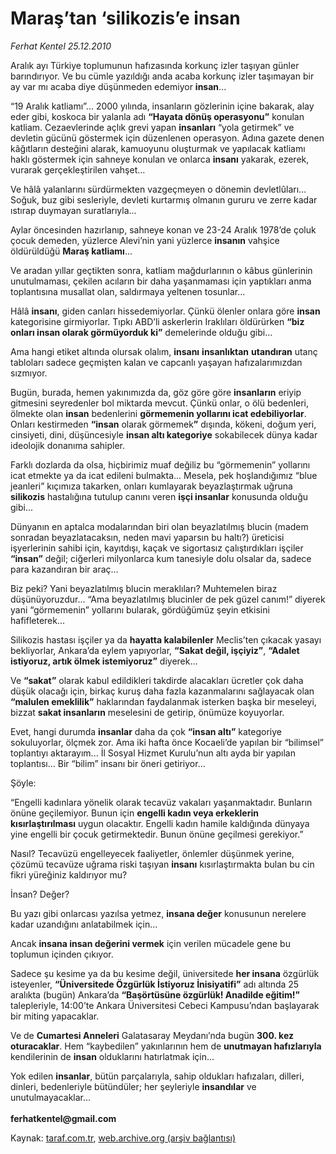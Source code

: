 # Maraş’tan ‘silikozis’e insan

*Ferhat Kentel 25.12.2010*

<div class="yazi"><p>Aralık ayı Türkiye toplumunun hafızasında korkunç izler taşıyan günler barındırıyor. Ve bu cümle yazıldığı anda acaba korkunç izler taşımayan bir ay var mı acaba diye düşünmeden edemiyor <b>insan</b>...</p>
<p>“19 Aralık katliamı”... 2000 yılında, insanların gözlerinin içine bakarak, alay eder gibi, koskoca bir yalanla adı <b>“Hayata dönüş operasyonu”</b> konulan katliam. Cezaevlerinde açlık grevi yapan <b>insanları</b> “yola getirmek” ve devletin gücünü göstermek için düzenlenen operasyon. Adına gazete denen kâğıtların desteğini alarak, kamuoyunu oluşturmak ve yapılacak katliamı haklı göstermek için sahneye konulan ve onlarca <b>insanı</b> yakarak, ezerek, vurarak gerçekleştirilen vahşet... </p>
<p>Ve hâlâ yalanlarını sürdürmekten vazgeçmeyen o dönemin devletlûları... Soğuk, buz gibi sesleriyle, devleti kurtarmış olmanın gururu ve zerre kadar ıstırap duymayan suratlarıyla...</p>
<p>Aylar öncesinden hazırlanıp, sahneye konan ve 23-24 Aralık 1978’de çoluk çocuk demeden, yüzlerce Alevi’nin yani yüzlerce <b>insanın</b> vahşice öldürüldüğü <b>Maraş katliamı</b>...</p>
<p>Ve aradan yıllar geçtikten sonra, katliam mağdurlarının o kâbus günlerinin unutulmaması, çekilen acıların bir daha yaşanmaması için yaptıkları anma toplantısına musallat olan, saldırmaya yeltenen tosunlar...</p>
<p>Hâlâ <b>insanı</b>, giden canları hissedemiyorlar. Çünkü ölenler onlara göre <b>insan</b> kategorisine girmiyorlar. Tıpkı ABD’li askerlerin Iraklıları öldürürken <b>“biz onları insan olarak görmüyorduk ki”</b> demelerinde olduğu gibi...</p>
<p>Ama hangi etiket altında olursak olalım, <b>insanı</b> <b>insanlıktan</b> <b>utandıran</b> utanç tabloları sadece geçmişten kalan ve capcanlı yaşayan hafızalarımızdan sızmıyor. </p>
<p>Bugün, burada, hemen yakınımızda da, göz göre göre <b>insanların</b> eriyip gitmesini seyredenler bol miktarda mevcut. Çünkü onlar, o ölü bedenleri, ölmekte olan <b>insan</b> bedenlerini <b>görmemenin yollarını icat edebiliyorlar</b>. Onları kestirmeden <b>“insan</b> olarak görmemek<b>”</b> dışında, kökeni, doğum yeri, cinsiyeti, dini, düşüncesiyle <b>insan altı kategoriye</b> sokabilecek dünya kadar ideolojik donanıma sahipler.</p>
<p>Farklı dozlarda da olsa, hiçbirimiz muaf değiliz bu “görmemenin” yollarını icat etmekte ya da icat edileni bulmakta... Mesela, pek hoşlandığımız “blue jeanleri” kıçımıza takarken, onları kumlayarak beyazlaştırmak uğruna <b>silikozis</b> hastalığına tutulup canını veren <b>işçi insanlar</b> konusunda olduğu gibi... </p>
<p>Dünyanın en aptalca modalarından biri olan beyazlatılmış blucin (madem sonradan beyazlatacaksın, neden mavi yaparsın bu haltı?) üreticisi işyerlerinin sahibi için, kayıtdışı, kaçak ve sigortasız çalıştırdıkları işçiler <b>“insan”</b> değil; ciğerleri milyonlarca kum tanesiyle dolu olsalar da, sadece para kazandıran bir araç... </p>
<p>Biz peki? Yani beyazlatılmış blucin meraklıları? Muhtemelen biraz düşünüyoruzdur... “Ama beyazlatılmış blucinler de pek güzel canım!” diyerek yani “görmemenin” yollarını bularak, gördüğümüz şeyin etkisini hafifleterek...</p>
<p>Silikozis hastası işçiler ya da <b>hayatta kalabilenler</b> Meclis’ten çıkacak yasayı bekliyorlar, Ankara’da eylem yapıyorlar, <b>“Sakat değil, işçiyiz”</b>, <b>“Adalet istiyoruz, artık ölmek istemiyoruz”</b> diyerek...</p>
<p>Ve <b>“sakat”</b> olarak kabul edildikleri takdirde alacakları ücretler çok daha düşük olacağı için, birkaç kuruş daha fazla kazanmalarını sağlayacak olan <b>“malulen emeklilik”</b> haklarından faydalanmak isterken başka bir meseleyi, bizzat <b>sakat insanların</b> meselesini de getirip, önümüze koyuyorlar.</p>
<p>Evet, hangi durumda <b>insanlar</b> daha da çok <b>“insan altı”</b> kategoriye sokuluyorlar, ölçmek zor. Ama iki hafta önce Kocaeli’de yapılan bir “bilimsel” toplantıyı aktarayım... İl Sosyal Hizmet Kurulu’nun altı ayda bir yapılan toplantısı... Bir “bilim” insanı bir öneri getiriyor...</p>
<p>Şöyle: </p>
<p>“Engelli kadınlara yönelik olarak tecavüz vakaları yaşanmaktadır. Bunların önüne geçilemiyor. Bunun için <b>engelli kadın veya erkeklerin kısırlaştırılması</b> uygun olacaktır. Engelli kadın hamile kaldığında dünyaya yine engelli bir çocuk getirmektedir. Bunun önüne geçilmesi gerekiyor.” </p>
<p>Nasıl? Tecavüzü engelleyecek faaliyetler, önlemler düşünmek yerine, çözümü tecavüze uğrama riski taşıyan <b>insanı</b> kısırlaştırmakta bulan bu cin fikri yüreğiniz kaldırıyor mu? </p>
<p>İnsan? Değer?</p>
<p>Bu yazı gibi onlarcası yazılsa yetmez, <b>insana değer</b> konusunun nerelere kadar uzandığını anlatabilmek için... </p>
<p>Ancak <b>insana insan değerini vermek</b> için verilen mücadele gene bu toplumun içinden çıkıyor.</p>
<p>Sadece şu kesime ya da bu kesime değil, üniversitede <b>her insana</b> özgürlük isteyenler, <b>“Üniversitede Özgürlük İstiyoruz İnisiyatifi”</b> adı altında 25 aralıkta (bugün) Ankara’da <b>“Başörtüsüne özgürlük! Anadilde eğitim!”</b> talepleriyle, 14:00’te Ankara Üniversitesi Cebeci Kampusu’ndan başlayarak bir miting yapacaklar. </p>
<p>Ve de <b>Cumartesi Anneleri</b> Galatasaray Meydanı’nda bugün <b>300. kez oturacaklar</b>. Hem “kaybedilen” yakınlarının hem de <b>unutmayan hafızlarıyla</b> kendilerinin de <b>insan</b> olduklarını hatırlatmak için...</p>
<p>Yok edilen <b>insanlar</b>, bütün parçalarıyla, sahip oldukları hafızaları, dilleri, dinleri, bedenleriyle bütündüler; her şeyleriyle <b>insandılar</b> ve unutulmayacaklar...<br/><br/><b>ferhatkentel@gmail.com</b></p>
</div>

Kaynak: [taraf.com.tr](http://www.taraf.com.tr/ferhat-kentel/makale-maras-tan-silikozis-e-insan.htm), [web.archive.org (arşiv bağlantısı)](http://web.archive.org/web/20130913150933/http://www.taraf.com.tr/ferhat-kentel/makale-maras-tan-silikozis-e-insan.htm)
